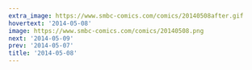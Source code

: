 ```yaml
---
extra_image: https://www.smbc-comics.com/comics/20140508after.gif
hovertext: '2014-05-08'
image: https://www.smbc-comics.com/comics/20140508.png
next: '2014-05-09'
prev: '2014-05-07'
title: '2014-05-08'
---
```

